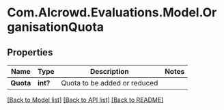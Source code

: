 # Com.AIcrowd.Evaluations.Model.OrganisationQuota
## Properties

Name | Type | Description | Notes
------------ | ------------- | ------------- | -------------
**Quota** | **int?** | Quota to be added or reduced | 

[[Back to Model list]](../README.md#documentation-for-models) [[Back to API list]](../README.md#documentation-for-api-endpoints) [[Back to README]](../README.md)

